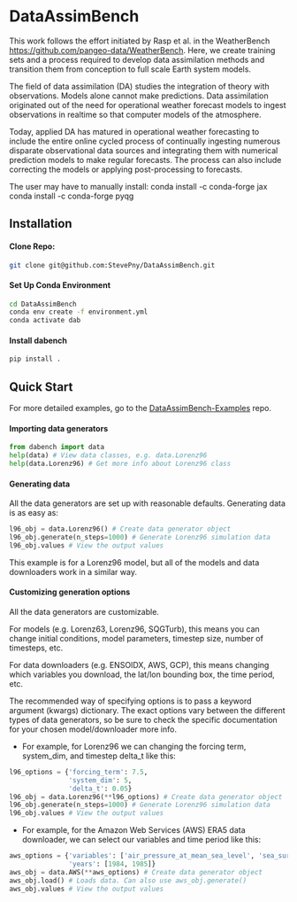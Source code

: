 # DataAssimBench

This work follows the effort initiated by Rasp et al. in the WeatherBench <https://github.com/pangeo-data/WeatherBench>. Here, we create training sets and a process required to develop data assimilation methods and transition them from conception to full scale Earth system models.  

The field of data assimilation (DA) studies the integration of theory with observations. Models alone cannot make predictions. Data assimilation originated out of the need for operational weather forecast models to ingest observations in realtime so that computer models of the atmosphere.  

Today, applied DA has matured in operational weather forecasting to include the entire online cycled process of continually ingesting numerous disparate observational data sources and integrating them with numerical prediction models to make regular forecasts. The process can also include correcting the models or applying post-processing to forecasts.  

The user may have to manually install:
conda install -c conda-forge jax
conda install -c conda-forge pyqg

## Installation

#### Clone Repo:

```bash
git clone git@github.com:StevePny/DataAssimBench.git
```

#### Set Up Conda Environment

```bash
cd DataAssimBench
conda env create -f environment.yml
conda activate dab
```

#### Install dabench
```bash
pip install .
```

## Quick Start

For more detailed examples, go to the [DataAssimBench-Examples](https://github.com/StevePny/DataAssimBench-Examples) repo.

#### Importing data generators

```python
from dabench import data
help(data) # View data classes, e.g. data.Lorenz96
help(data.Lorenz96) # Get more info about Lorenz96 class
```

#### Generating data

All the data generators are set up with reasonable defaults. Generating data is as easy as:

```python
l96_obj = data.Lorenz96() # Create data generator object
l96_obj.generate(n_steps=1000) # Generate Lorenz96 simulation data
l96_obj.values # View the output values
```

This example is for a Lorenz96 model, but all of the models and data downloaders work in a similar way. 

#### Customizing generation options

All the data generators are customizable.

For models (e.g. Lorenz63, Lorenz96, SQGTurb), this means you can change initial conditions, model parameters, timestep size, number of timesteps, etc.

For data downloaders (e.g. ENSOIDX, AWS, GCP), this means changing which variables you download, the lat/lon bounding box, the time period, etc.

The recommended way of specifying options is to pass a keyword argument (kwargs) dictionary. The exact options vary between the different types of data generators, so be sure to check the specific documentation for your chosen model/downloader more info.

- For example, for Lorenz96 we can changing the forcing term, system_dim, and timestep delta_t like this:

```python
l96_options = {'forcing_term': 7.5,
               'system_dim': 5,
               'delta_t': 0.05}
l96_obj = data.Lorenz96(**l96_options) # Create data generator object
l96_obj.generate(n_steps=1000) # Generate Lorenz96 simulation data
l96_obj.values # View the output values
```

- For example, for the Amazon Web Services (AWS) ERA5 data downloader, we can select our variables and time period like this:

```python
aws_options = {'variables': ['air_pressure_at_mean_sea_level', 'sea_surface_temperature'],
               'years': [1984, 1985]}
aws_obj = data.AWS(**aws_options) # Create data generator object
aws_obj.load() # Loads data. Can also use aws_obj.generate()
aws_obj.values # View the output values
```


